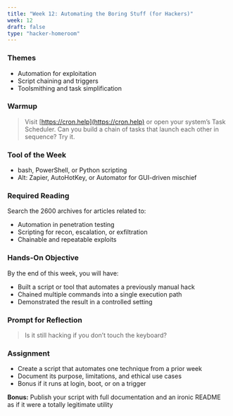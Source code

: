 ```yaml
---
title: "Week 12: Automating the Boring Stuff (for Hackers)"
week: 12
draft: false
type: "hacker-homeroom"
---
```


### Themes

- Automation for exploitation
- Script chaining and triggers
- Toolsmithing and task simplification

### Warmup

> Visit [https://cron.help](https://cron.help) or open your system’s Task Scheduler. Can you build a chain of tasks that launch each other in sequence? Try it.

### Tool of the Week

- bash, PowerShell, or Python scripting
- Alt: Zapier, AutoHotKey, or Automator for GUI-driven mischief

### Required Reading

Search the 2600 archives for articles related to:
- Automation in penetration testing
- Scripting for recon, escalation, or exfiltration
- Chainable and repeatable exploits

### Hands-On Objective

By the end of this week, you will have:

- Built a script or tool that automates a previously manual hack
- Chained multiple commands into a single execution path
- Demonstrated the result in a controlled setting

### Prompt for Reflection

> Is it still hacking if you don’t touch the keyboard?

### Assignment

- Create a script that automates one technique from a prior week
- Document its purpose, limitations, and ethical use cases
- Bonus if it runs at login, boot, or on a trigger

**Bonus:** Publish your script with full documentation and an ironic README as if it were a totally legitimate utility
